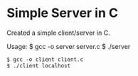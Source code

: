 # Simple Server in C

Created a simple client/server in C.

Usage:
    $ gcc -o server server.c
    $ ./server

    $ gcc -o client client.c
    $ ./client localhost
